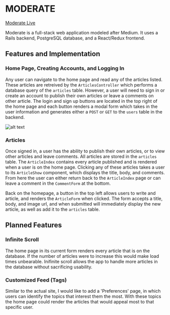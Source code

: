 
# MODERATE

[Moderate Live](http://moderate-clone.herokuapp.com/#/)

Moderate is a full-stack web application modeled after Medium. It uses a Rails backend, PostgreSQL database, and a React/Redux frontend.

## Features and Implementation

### Home Page, Creating Accounts, and Logging In

Any user can navigate to the home page and read any of the articles listed. These articles are retreived by the `ArticlesController` which performs a database query of the `articles` table. However, a user will need to sign in or create an account to publish their own articles or leave a comments on other article. The login and sign up buttons are located in the top right of the home page and each button renders a modal form which takes in the user information and generates either a `POST` or `GET` to the `users` table in the backend.

![alt text](blob:https://imgur.com/8f34f2ff-091c-4a55-8598-f9f1f1b001b6 "Logo Title Text 1")

### Articles

Once signed in, a user has the ability to publish their own articles, or to view other articles and leave comments. All articles are stored in the `articles` table. The `ArticleIndex` contains every article published and is rendered when a user is on the home page. Clicking any of these articles takes a user to its `ArticleShow` component, which displays the title, body, and comments. From here the user can either return back to the `ArticleIndex` page or can leave a comment in the `CommentForm` at the bottom. 

Back on the homepage, a button in the top left allows users to write and article, and renders the `ArticleForm` when clicked. The form accepts a title, body, and image url, and when submitted will immediately display the new article, as well as add it to the `articles` table.

## Planned Features

### Infinite Scroll

The home page in its current form renders every article that is on the database. If the number of articles were to increase this would make load times unbearable. Inifinite scroll allows the app to handle more articles in the database without sacrificing usability.

### Customized Feed (Tags)

Similar to the actual site, I would like to add a 'Preferences' page, in which users can identify the topics that interest them the most. With these topics the home page could render the articles that would appeal most to that specific user.

